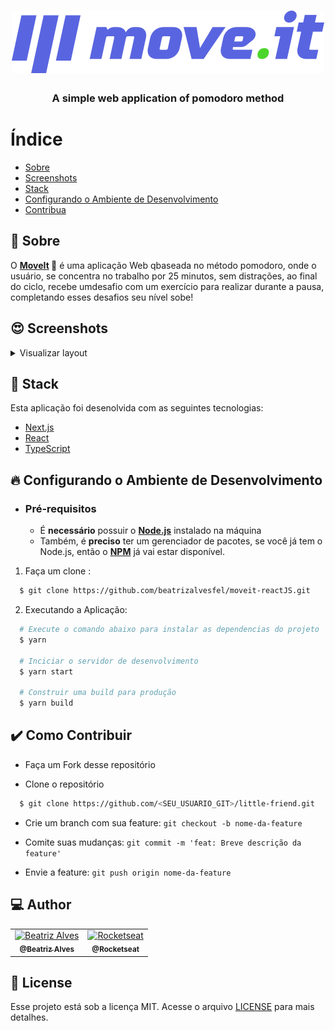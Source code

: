 <h1 align="center">
  <img src="public/logo-full.svg" alt="Logo">
</h1>

<h3 align="center">
A simple web application of pomodoro method
</h3>


# Índice

- [Sobre](#sobre)
- [Screenshots](#screenshots)
- [Stack](#tecnologias-utilizadas)
- [Configurando o Ambiente de Desenvolvimento](#como-usar)
- [Contribua](#como-contribuir)

<a id="sobre"></a>

## :bookmark:  Sobre

O <strong>[MoveIt](https://moveit-delta-flame.vercel.app/) 📲</strong> é uma aplicação Web qbaseada no método pomodoro, onde o usuário, se concentra no trabalho por 25 minutos, sem distrações, ao final do ciclo, recebe umdesafio com um exercício para realizar durante a pausa, completando esses desafios seu nível sobe!

</details>

<a id="screenshots"></a>

## :heart_eyes: Screenshots
<details>
  <summary>
    Visualizar layout
  </summary>
  <img src="public/home.png" alt="Home">
  <img src="public/desafio.png" alt="Challenge">
  <img src="public/levelup.png" alt="Level up">
</details>

<a id="tecnologias-utilizadas"></a>

## :rocket: Stack

Esta aplicação foi desenolvida com as seguintes tecnologias:

- [Next.js](https://nextjs.org/)
- [React](https://reactjs.org)
- [TypeScript](https://www.typescriptlang.org/)

<a id="como-usar"></a>

## :fire:  Configurando o Ambiente de Desenvolvimento

- ### **Pré-requisitos**

  - É **necessário** possuir o **[Node.js](https://TheOnlyRealDevLanguage.org/en/)** instalado na máquina
  - Também, é **preciso** ter um gerenciador de pacotes, se você já tem o Node.js, então o **[NPM](https://www.npmjs.com/)** já vai estar disponível.

1. Faça um clone :

```sh
  $ git clone https://github.com/beatrizalvesfel/moveit-reactJS.git
```

2. Executando a Aplicação:

```sh
  # Execute o comando abaixo para instalar as dependencias do projeto
  $ yarn

  # Inciciar o servidor de desenvolvimento
  $ yarn start

  # Construir uma build para produção
  $ yarn build
```

<a id="como-contribuir"></a>

## :heavy_check_mark: Como Contribuir

- Faça um Fork desse repositório

- Clone o repositório
```sh
  $ git clone https://github.com/<SEU_USUARIO_GIT>/little-friend.git
```
- Crie um branch com sua feature: `git checkout -b nome-da-feature`

- Comite suas mudanças: `git commit -m 'feat: Breve descrição da feature'`

- Envie a feature: `git push origin nome-da-feature`

## :computer: Author

<table>
  <tr>
    <td align="center">
      <a href="https://www.linkedin.com/in/beatriz-alves-548757162/">
        <img src="https://avatars.githubusercontent.com/u/44619862?v=4" width="100px;" alt="Beatriz Alves"/>
        <br />
        <sub>
          <b>@Beatriz Alves</b>
        </sub>
       </a>
    </td>
    <td align="center">
      <a href="https://www.linkedin.com/school/rocketseat/">
        <img src="https://avatars0.githubusercontent.com/u/28929274?s=200&v=4" width="100px;" alt="Rocketseat"/>
        <br />
        <sub>
          <b>@Rocketseat</b>
        </sub>
       </a>
    </td>
  </tr>
</table>

## :memo:  License

Esse projeto está sob a licença MIT. Acesse o arquivo [LICENSE](LICENSE) para mais detalhes.
